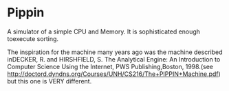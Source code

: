 Pippin
======
A simulator of a simple CPU and Memory. It is sophisticated enough toexecute sorting.

The inspiration for the machine many years ago was the machine described inDECKER, R. and HIRSHFIELD, S. The Analytical Engine: An Introduction to Computer Science Using the Internet, PWS Publishing,Boston, 1998.(see http://doctord.dyndns.org/Courses/UNH/CS216/The+PIPPIN+Machine.pdf) but this one is VERY different.
